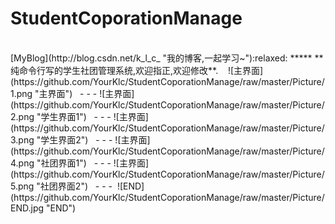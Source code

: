 # StudentCoporationManage
<br>
[MyBlog](http://blog.csdn.net/k_l_c_ "我的博客,一起学习~"):relaxed:
*****
 **纯命令行写的学生社团管理系统,欢迎指正,欢迎修改**.  
  ![主界面](https://github.com/YourKlc/StudentCoporationManage/raw/master/Picture/1.png "主界面")  
- - -
  ![主界面](https://github.com/YourKlc/StudentCoporationManage/raw/master/Picture/2.png "学生界面1")  
- - -
  ![主界面](https://github.com/YourKlc/StudentCoporationManage/raw/master/Picture/3.png "学生界面2")  
- - -
  ![主界面](https://github.com/YourKlc/StudentCoporationManage/raw/master/Picture/4.png "社团界面1")  
- - -
  ![主界面](https://github.com/YourKlc/StudentCoporationManage/raw/master/Picture/5.png "社团界面2")  
- - -
  ![END](https://github.com/YourKlc/StudentCoporationManage/raw/master/Picture/END.jpg "END")  
    
  

